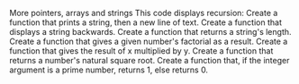 More pointers, arrays and strings
This code displays recursion: Create a function that prints a string, then a new line of text. Create a function that displays a string backwards. Create a function that returns a string's length. Create a function that gives a given number's factorial as a result. Create a function that gives the result of x multiplied by y. Create a function that returns a number's natural square root. Create a function that, if the integer argument is a prime number, returns 1, else returns 0.
